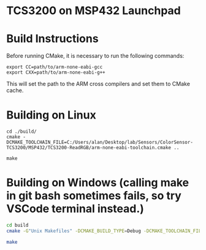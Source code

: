 # TCS3200 on MSP432 Launchpad

# Build Instructions
Before running CMake, it is necessary to run the following commands:
```shell
export CC=path/to/arm-none-eabi-gcc
export CXX=path/to/arm-none-eabi-g++
```
This will set the path to the ARM cross compilers and set them to CMake cache. 

# Building on Linux
```shell
cd ./build/
cmake -DCMAKE_TOOLCHAIN_FILE=C:/Users/alan/Desktop/lab/Sensors/ColorSensor-TCS3200/MSP432/TCS3200-ReadRGB/arm-none-eabi-toolchain.cmake ..

make
```

# Building on Windows (calling make in git bash sometimes fails, so try VSCode terminal instead.)
```sh
cd build
cmake -G"Unix Makefiles" -DCMAKE_BUILD_TYPE=Debug -DCMAKE_TOOLCHAIN_FILE=C:/Users/alan/Desktop/lab/Sensors/ColorSensor-TCS3200/MSP432/TCS3200-ReadRGB/arm-none-eabi-toolchain.cmake ..

make
```


